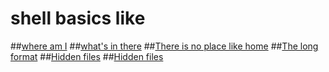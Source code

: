 # shell basics like
##[where am I](0-current_working_directory)
##[what's in there](1-listit)
##[There is no place like home](2-bring_me_home)
##[The long format](3-listfiles)
##[Hidden files](4-listmorefiles)
##[Hidden files](5-listfilesdigitonly)
